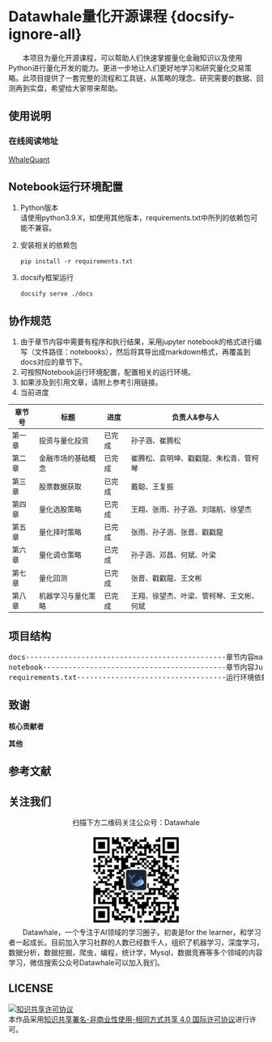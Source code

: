 # Datawhale量化开源课程 {docsify-ignore-all}
&emsp;&emsp;本项目为量化开源课程，可以帮助人们快速掌握量化金融知识以及使用Python进行量化开发的能力。更进一步地让人们更好地学习和研究量化交易策略。此项目提供了一套完整的流程和工具链，从策略的理念、研究需要的数据、回测再到实盘，希望给大家带来帮助。

## 使用说明

### 在线阅读地址
[WhaleQuant](https://2951121599.github.io/WhaleQuant/)

## Notebook运行环境配置
1. Python版本  
   请使用python3.9.X，如使用其他版本，requirements.txt中所列的依赖包可能不兼容。
   
2. 安装相关的依赖包
    ```shell
    pip install -r requirements.txt
    ```

3. docsify框架运行
    ```shell
    docsify serve ./docs
    ```

## 协作规范
1. 由于章节内容中需要有程序和执行结果，采用jupyter notebook的格式进行编写（文件路径：notebooks），然后将其导出成markdown格式，再覆盖到docs对应的章节下。
2. 可按照Notebook运行环境配置，配置相关的运行环境。
3. 如果涉及到引用文章，请附上参考引用链接。
4. 当前进度



| 章节号       | 标题                     | 进度   | 负责人&参与人                    |
| ------------ | ------------------------ | ------ | -------------------------------- |
| 第一章       | 投资与量化投资           | 已完成 | 孙子涵、崔腾松           |
| 第二章       | 金融市场的基础概念       | 已完成 | 崔腾松、袁明坤、戳戳龍、朱松青、管柯琴             |
| 第三章       | 股票数据获取 | 已完成 | 戴聪、王复振     |
| 第四章       | 量化选股策略         | 已完成 | 王翔、张雨、孙子涵、刘瑞航、徐望杰 |
| 第五章       | 量化择时策略         | 已完成 | 张雨、孙子涵、张晋、戳戳龍       |
| 第六章       | 量化调仓策略         | 已完成 | 孙子涵、邓昌、何斌、叶梁         |
| 第七章       | 量化回测             | 已完成 | 张晋、戳戳龍、王文彬 |
| 第八章       | 机器学习与量化策略   | 已完成 | 王翔、徐望杰、叶梁、管柯琴、王文彬、何斌 |


## 项目结构
<pre>
docs-----------------------------------------------章节内容markdown格式
notebook-------------------------------------------章节内容JupyterNotebook格式以及其它内容
requirements.txt-----------------------------------运行环境依赖包
</pre>

## 致谢

**核心贡献者**

**其他**

## 参考文献

## 关注我们

<div align=center>
<p>扫描下方二维码关注公众号：Datawhale</p>
<img src="qrcode.jpeg" width = "180" height = "180">
</div>
&emsp;&emsp;Datawhale，一个专注于AI领域的学习圈子。初衷是for the learner，和学习者一起成长。目前加入学习社群的人数已经数千人，组织了机器学习，深度学习，数据分析，数据挖掘，爬虫，编程，统计学，Mysql，数据竞赛等多个领域的内容学习，微信搜索公众号Datawhale可以加入我们。

## LICENSE
<a rel="license" href="http://creativecommons.org/licenses/by-nc-sa/4.0/"><img alt="知识共享许可协议" style="border-width:0" src="https://img.shields.io/badge/license-CC%20BY--NC--SA%204.0-lightgrey" /></a><br />本作品采用<a rel="license" href="http://creativecommons.org/licenses/by-nc-sa/4.0/">知识共享署名-非商业性使用-相同方式共享 4.0 国际许可协议</a>进行许可。
